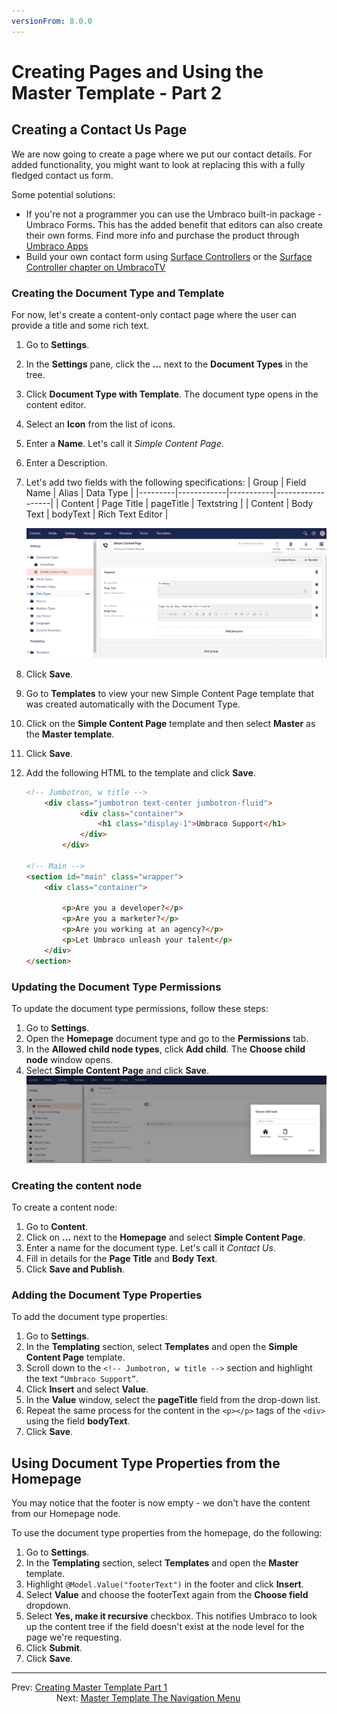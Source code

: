 ```yaml
---
versionFrom: 8.0.0
---
```

# Creating Pages and Using the Master Template - Part 2

## Creating a Contact Us Page

We are now going to create a page where we put our contact details. For added functionality, you might want to look at replacing this with a fully fledged contact us form.

Some potential solutions:

* If you're not a programmer you can use the Umbraco built-in package - Umbraco Forms. This has the added benefit that editors can also create their own forms. Find more info and purchase the product through [Umbraco Apps](https://umbraco.com/apps/umbraco-forms/)
* Build your own contact form using [Surface Controllers](../../../Reference/Templating/Mvc/forms) or the [Surface Controller chapter on UmbracoTV](https://umbraco.tv/videos/umbraco-v7/developer/fundamentals/surface-controllers/the-surface-controller/)

### Creating the Document Type and Template

For now, let's create a content-only contact page where the user can provide a title and some rich text.

1. Go to **Settings**.
2. In the **Settings** pane, click the **...** next to the **Document Types** in the tree.
3. Click **Document Type with Template**. The document type opens in the content editor.
4. Select an **Icon** from the list of icons.
5. Enter a **Name**. Let's call it _Simple Content Page_.
6. Enter a Description.  
7. Let's add two fields with the following specifications:
    | Group   | Field Name | Alias     | Data Type        |
    |---------|------------|-----------|------------------|
    | Content | Page Title | pageTitle | Textstring       |
    | Content | Body Text  | bodyText  | Rich Text Editor |

    ![Simple Content Page Template with Data Fields](images/figure-35-contact-us-template-with-data-fields-v8.png)
8. Click **Save**.
9. Go to **Templates** to view your new Simple Content Page template that was created automatically with the Document Type.  
10. Click on the **Simple Content Page** template and then select **Master** as the **Master template**.
11. Click **Save**.  
12. Add the following HTML to the template and click **Save**.

    ```html
    <!-- Jumbotron, w title -->
        <div class="jumbotron text-center jumbotron-fluid">
                <div class="container">
                    <h1 class="display-1">Umbraco Support</h1>
                </div>
            </div>

    <!-- Main -->
    <section id="main" class="wrapper">
        <div class="container">

            <p>Are you a developer?</p>
            <p>Are you a marketer?</p>
            <p>Are you working at an agency?</p>
            <p>Let Umbraco unleash your talent</p>
        </div>
    </section>        
    ```

### Updating the Document Type Permissions

To update the document type permissions, follow these steps:

1. Go to **Settings**.
2. Open the **Homepage** document type and go to the **Permissions** tab.
3. In the **Allowed child node types**, click **Add child**. The **Choose child node** window opens.
4. Select **Simple Content Page** and click **Save**.
    ![Homepage - Allowed Child Nodetypes](images/figure-32-homepage-allowed-child-v8.png)

### Creating the content node

To create a content node:

1. Go to **Content**.
2. Click on **...** next to the **Homepage** and select **Simple Content Page**.
3. Enter a name for the document type. Let's call it _Contact Us_.
4. Fill in details for the **Page Title** and **Body Text**.
5. Click **Save and Publish**.

### Adding the Document Type Properties

To add the document type properties:

1. Go to **Settings**.
2. In the **Templating** section, select **Templates** and open the **Simple Content Page** template.
3. Scroll down to the `<!-- Jumbotron, w title -->` section and highlight the text `“Umbraco Support”`.
4. Click **Insert** and select **Value**.
5. In the **Value** window, select the **pageTitle** field from the drop-down list.
6. Repeat the same process for the content in the `<p></p>` tags of the `<div>` using the field **bodyText**.
7. Click **Save**.

## Using Document Type Properties from the Homepage

You may notice that the footer is now empty - we don't have the content from our Homepage node.

To use the document type properties from the homepage, do the following:

1. Go to **Settings**.
2. In the **Templating** section, select **Templates** and open the **Master** template.
3. Highlight `@Model.Value("footerText")` in the footer and click **Insert**.
4. Select **Value** and choose the footerText again from the **Choose field** dropdown.
5. Select **Yes, make it recursive** checkbox. This notifies Umbraco to look up the content tree if the field doesn't exist at the node level for the page we're requesting.
6. Click **Submit**.
7. Click **Save**.

---

Prev: [Creating Master Template Part 1](../Creating-Master-Template-Part-1) &emsp; &emsp; &emsp; &emsp; &emsp; &emsp; &emsp; &emsp; &emsp; &emsp; &emsp; &emsp; &emsp; &emsp; &emsp; &emsp; &emsp; &emsp;  Next: [Master Template The Navigation Menu](../Master-Template-The-Navigation-Menu)